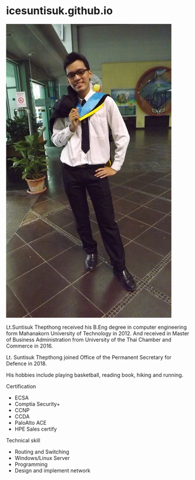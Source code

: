 # icesuntisuk.github.io
![](/iceprofile.jpg "Mr. Suntisuk Thepthong")

Lt.Suntisuk Thepthong received his B.Eng degree in computer engineering form Mahanakorn University of Technology in 2012. And received in Master of Business Administration from University of the Thai Chamber and Commerce in 2016. 

Lt. Suntisuk Thepthong joined Office of the Permanent Secretary for Defence in 2018.

His hobbies include playing basketball, reading book, hiking and running.

Certification
* ECSA
* Comptia Security+
* CCNP
* CCDA
* PaloAlto ACE
* HPE Sales certify

Technical skill
* Routing and Switching
* Windows/Linux Server
* Programming
* Design and implement network